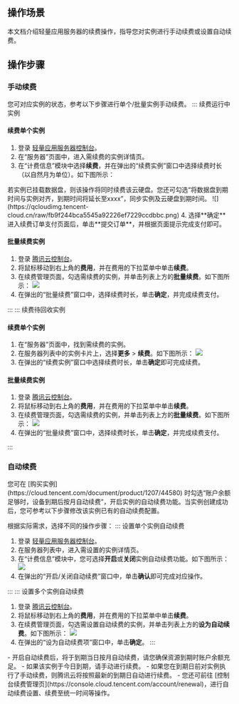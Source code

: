 ## 操作场景
本文档介绍轻量应用服务器的续费操作，指导您对实例进行手动续费或设置自动续费。



## 操作步骤
### 手动续费

您可对应实例的状态，参考以下步骤进行单个/批量实例手动续费。
<dx-tabs>
::: 续费运行中实例 [](id:running)
#### 续费单个实例

1. 登录 [轻量应用服务器控制台](https://console.cloud.tencent.com/lighthouse/instance/index)。
2. 在“服务器”页面中，进入需续费的实例详情页。
3. 在“计费信息”模块中选择**续费**，并在弹出的“续费实例”窗口中选择续费时长（以自然月为单位）。如下图所示：
<dx-alert infotype="explain" title="">
若实例已挂载数据盘，则该操作将同时续费该云硬盘。您还可勾选“将数据盘到期时间与实例对齐，到期时间将延长至xxxx”，同步实例及云硬盘到期时间。
</dx-alert>
![](https://qcloudimg.tencent-cloud.cn/raw/fb9f244bca5545a92226ef7229ccdbbc.png)
4. 选择**确定**进入续费订单支付页面后，单击**提交订单**，并根据页面提示完成支付即可。


#### 批量续费实例
1. 登录 [腾讯云控制台](https://console.cloud.tencent.com/)。
2. 将鼠标移动到右上角的**费用**，并在费用的下拉菜单中单击**续费**。
3. 在续费管理页面，勾选需续费的实例，并单击列表上方的**批量续费**。如下图所示：
![](https://qcloudimg.tencent-cloud.cn/raw/42b386c02a91387b93956c495f8c4d1a.png)
4. 在弹出的“批量续费”窗口中，选择续费时长，单击**确定**，并完成续费支付。

:::
::: 续费待回收实例 [](id:recycled)

#### 续费单个实例
1. 在“服务器”页面中，找到需续费的实例。
2. 在服务器列表中的实例卡片上，选择**更多** > **续费**。如下图所示：
![](https://qcloudimg.tencent-cloud.cn/raw/46f4c0ccb3882aa4fb14c4d5b37c7b53.png)
3. 在弹出的“续费实例”窗口中选择续费时长，单击**确定**即可完成续费。


#### 批量续费实例
1. 登录 [腾讯云控制台](https://console.cloud.tencent.com/)。
2. 将鼠标移动到右上角的**费用**，并在费用的下拉菜单中单击**续费**。
3. 在续费管理页面，勾选需续费的实例，并单击列表上方的**批量续费**。如下图所示：
![](https://qcloudimg.tencent-cloud.cn/raw/d8197c9706f268848bd9c9fae9d0a737.png)
4. 在弹出的“批量续费”窗口中，选择续费时长，单击**确定**，并完成续费支付。


:::
</dx-tabs>



### 自动续费

<dx-alert infotype="explain" title="">
您可在 [购买实例](https://cloud.tencent.com/document/product/1207/44580) 时勾选“账户余额足够时，设备到期后按月自动续费”，开启实例的自动续费功能。当实例创建成功后，您可参考以下步骤修改该实例已有的自动续费配置。
</dx-alert>




根据实际需求，选择不同的操作步骤： 
<dx-tabs>
::: 设置单个实例自动续费
1. 登录 [轻量应用服务器控制台](https://console.cloud.tencent.com/lighthouse/instance/index)。
2. 在服务器列表中，进入需设置的实例详情页。
3.  在“计费信息”模块中，您可选择**开启**或**关闭**实例自动续费功能。如下图所示：
![](https://qcloudimg.tencent-cloud.cn/raw/d4510af567bec46a99a8d797bdfad48c.png)
4. 在弹出的“开启/关闭自动续费”窗口中，单击**确认**即可完成对应操作。

:::
::: 设置多个实例自动续费
1. 登录 [腾讯云控制台](https://console.cloud.tencent.com/)。
2. 将鼠标移动到右上角的**费用**，并在费用的下拉菜单中单击**续费**。
3. 在续费管理页面，勾选需设置自动续费的实例，并单击列表上方的**设为自动续费**。如下图所示：
![](https://qcloudimg.tencent-cloud.cn/raw/ec0a6137827b136fdd419810cf0e7cab.png)
4. 在弹出的“设为自动续费项”窗口中，单击**确定**。
:::
</dx-tabs>


<dx-alert infotype="notice" title="">
- 开启自动续费后，将于到期当日按月自动续费，请您确保资源到期时账户余额充足。
- 如果该实例于今日到期，请手动进行续费。</li>
- 如果您在到期日前对实例执行了手动续费，则腾讯云将按照最新的到期日自动进行续费。
- 您还可前往 [控制台续费管理页](https://console.cloud.tencent.com/account/renewal)，进行自动续费设置、续费至统一时间等操作。

</dx-alert>


